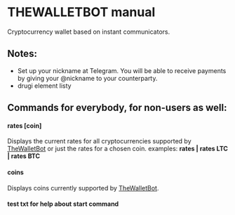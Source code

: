 # THEWALLETBOT manual
Cryptocurrency wallet based on instant communicators.
## Notes:
* Set up your nickname at Telegram. You will be able to receive payments by giving your @nickname  to your counterparty.
* drugi element listy
## Commands for everybody, for non-users as well:
#### <strong>rates [coin]</strong>
Displays the current rates for all cryptocurrencies supported by <a href="http://thewalletbot.com/">TheWalletBot</a> or just the rates for a chosen coin.
examples: <strong>rates | rates LTC | rates BTC</strong>

#### <strong>coins</strong>
Displays coins currently supported by <a href="http://thewalletbot.com/">TheWalletBot</a>.

#### test txt for help about start command


